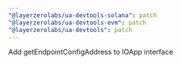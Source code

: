 ```yaml
---
"@layerzerolabs/ua-devtools-solana": patch
"@layerzerolabs/ua-devtools-evm": patch
"@layerzerolabs/ua-devtools": patch
---
```


Add getEndpointConfigAddress to IOApp interface
